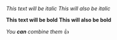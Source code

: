*This text will be italic*
_This will also be italic_

**This text will be bold**
__This will also be bold__

_You **can** combine them_
:+1:
